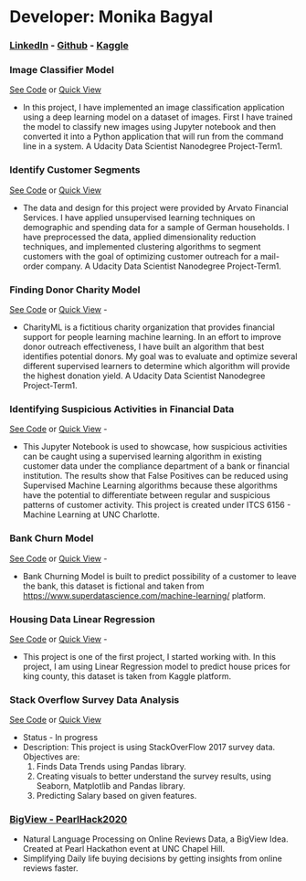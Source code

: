 
# Developer: Monika Bagyal  
### [LinkedIn](https://www.linkedin.com/in/mbagyal/) - [Github](https://github.com/Minsifye) - [Kaggle](https://www.kaggle.com/minsifye)




### Image Classifier Model 
[See Code](https://github.com/Minsifye/Image-Classifier-Model/blob/master/Image%20Classifier%20Project.ipynb) or [Quick View](https://nbviewer.jupyter.org/github/Minsifye/Image-Classifier-Model/blob/master/Image%20Classifier%20Project.ipynb)
- In this project, I have implemented an image classification application using a deep learning model on a dataset of images. First I have trained the model to classify new images using Jupyter notebook and then converted it into a Python application that will run from the command line in a system. A Udacity Data Scientist Nanodegree Project-Term1.


### Identify Customer Segments 
[See Code](https://github.com/Minsifye/Identify_Customer_Segments/blob/master/Identify_Customer_Segments.ipynb) or [Quick View](https://nbviewer.jupyter.org/github/Minsifye/Identify_Customer_Segments/blob/master/Identify_Customer_Segments.ipynb) 
- The data and design for this project were provided by Arvato Financial Services. I have applied unsupervised learning techniques on demographic and spending data for a sample of German households. I have preprocessed the data, applied dimensionality reduction techniques, and implemented clustering algorithms to segment customers with the goal of optimizing customer outreach for a mail-order company. A Udacity Data Scientist Nanodegree Project-Term1.

### Finding Donor Charity Model 
[See Code](https://github.com/Minsifye/Finding_Donors_CharityML/blob/master/Finding_Donors_CharityML.ipynb) or [Quick View](https://nbviewer.jupyter.org/github/Minsifye/Finding_Donors_CharityML/blob/master/Finding_Donors_CharityML.ipynb) - 
- CharityML is a fictitious charity organization that provides financial support for people learning machine learning. In an effort to improve donor outreach effectiveness, I have built an algorithm that best identifies potential donors. My goal was to evaluate and optimize several different supervised learners to determine which algorithm will provide the highest donation yield. A Udacity Data Scientist Nanodegree Project-Term1. 


### Identifying Suspicious Activities in Financial Data 
[See Code](https://github.com/Minsifye/Identifying-Suspicious-Activities-in-Financial-Data/blob/master/Identifying_Suspicious_Activities_In_Financial_Data.ipynb) or [Quick View](https://nbviewer.jupyter.org/github/Minsifye/Identifying-Suspicious-Activities-in-Financial-Data/blob/master/Identifying_Suspicious_Activities_In_Financial_Data.ipynb) - 
- This Jupyter Notebook is used to showcase, how suspicious activities can be caught using a supervised learning algorithm in existing customer data under the compliance department of a bank or financial institution. The results show that False Positives can be reduced using Supervised Machine Learning algorithms because these algorithms have the potential to differentiate between regular and suspicious patterns of customer activity. This project is created under ITCS 6156 - Machine Learning at UNC Charlotte.

### Bank Churn Model 
[See Code](https://github.com/Minsifye/Churn-Prediction-Model-for-a-Bank/blob/master/Bank_Churn_Model.ipynb) or [Quick View](https://nbviewer.jupyter.org/github/Minsifye/Churn-Prediction-Model-for-a-Bank/blob/master/Bank_Churn_Model.ipynb) - 
- Bank Churning Model is built to predict possibility of a customer to leave the bank, this dataset is fictional and taken from https://www.superdatascience.com/machine-learning/ platform.


### Housing Data Linear Regression 
[See Code](https://github.com/Minsifye/House-Price-Prediction-Linear-Regression) or [Quick View](https://nbviewer.jupyter.org/github/Minsifye/House-Price-Prediction-Linear-Regression/blob/master/HousingData_LinearRegression.ipynb) -
- This project is one of the first project, I started working with. In this project, I am using Linear Regression model to predict house prices for king county, this dataset is taken from Kaggle platform.

### Stack Overflow Survey Data Analysis 
[See Code](https://github.com/Minsifye/Stack-Overflow-Survey-Data-Analysis/blob/master/StackOverflow_DataAnalysis_FirstLook.ipynb) or  [Quick View](https://nbviewer.jupyter.org/github/Minsifye/Stack-Overflow-Survey-Data-Analysis/blob/master/StackOverflow_DataAnalysis_FirstLook.ipynb)
- Status - In progress
- Description: This project is using StackOverFlow 2017 survey data. Objectives are:
   1. Finds Data Trends using Pandas library.
   2. Creating visuals to better understand the survey results, using Seaborn, Matplotlib and Pandas library.
   3. Predicting Salary based on given features.
   

### [BigView - PearlHack2020](https://minsifye.github.io/BigView/)
- Natural Language Processing on Online Reviews Data, a BigView Idea. Created at Pearl Hackathon event at UNC Chapel Hill.
- Simplifying Daily life buying decisions by getting insights from online reviews faster.
